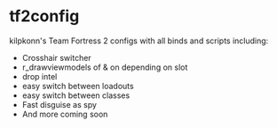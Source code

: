 # tf2config
kilpkonn's Team Fortress 2 configs with all binds and scripts including:
+ Crosshair switcher
+ r_drawviewmodels of & on depending on slot
+ drop intel
+ easy switch between loadouts
+ easy switch between classes
+ Fast disguise as spy
+ And more coming soon
  
